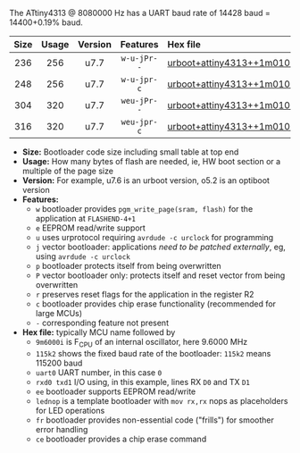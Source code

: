 The ATtiny4313 @ 8080000 Hz has a UART baud rate of 14428 baud = 14400+0.19% baud.

|Size|Usage|Version|Features|Hex file|
|:-:|:-:|:-:|:-:|:--|
|236|256|u7.7|`w-u-jPr--`|[urboot+attiny4313++1m0100i++++1k8_uart0_rxd0_txd1_lednop_fr.hex](https://raw.githubusercontent.com/stefanrueger/urboot.hex/main/mcus/attiny4313/internal_oscillator/fint++1m0100_Hz/br++++1k8_bps/urboot+attiny4313++1m0100i++++1k8_uart0_rxd0_txd1_lednop_fr.hex)|
|248|256|u7.7|`w-u-jpr-c`|[urboot+attiny4313++1m0100i++++1k8_uart0_rxd0_txd1_lednop_fr_ce.hex](https://raw.githubusercontent.com/stefanrueger/urboot.hex/main/mcus/attiny4313/internal_oscillator/fint++1m0100_Hz/br++++1k8_bps/urboot+attiny4313++1m0100i++++1k8_uart0_rxd0_txd1_lednop_fr_ce.hex)|
|304|320|u7.7|`weu-jPr--`|[urboot+attiny4313++1m0100i++++1k8_uart0_rxd0_txd1_ee_lednop_fr.hex](https://raw.githubusercontent.com/stefanrueger/urboot.hex/main/mcus/attiny4313/internal_oscillator/fint++1m0100_Hz/br++++1k8_bps/urboot+attiny4313++1m0100i++++1k8_uart0_rxd0_txd1_ee_lednop_fr.hex)|
|316|320|u7.7|`weu-jpr-c`|[urboot+attiny4313++1m0100i++++1k8_uart0_rxd0_txd1_ee_lednop_fr_ce.hex](https://raw.githubusercontent.com/stefanrueger/urboot.hex/main/mcus/attiny4313/internal_oscillator/fint++1m0100_Hz/br++++1k8_bps/urboot+attiny4313++1m0100i++++1k8_uart0_rxd0_txd1_ee_lednop_fr_ce.hex)|

- **Size:** Bootloader code size including small table at top end
- **Usage:** How many bytes of flash are needed, ie, HW boot section or a multiple of the page size
- **Version:** For example, u7.6 is an urboot version, o5.2 is an optiboot version
- **Features:**
  + `w` bootloader provides `pgm_write_page(sram, flash)` for the application at `FLASHEND-4+1`
  + `e` EEPROM read/write support
  + `u` uses urprotocol requiring `avrdude -c urclock` for programming
  + `j` vector bootloader: applications *need to be patched externally*, eg, using `avrdude -c urclock`
  + `p` bootloader protects itself from being overwritten
  + `P` vector bootloader only: protects itself and reset vector from being overwritten
  + `r` preserves reset flags for the application in the register R2
  + `c` bootloader provides chip erase functionality (recommended for large MCUs)
  + `-` corresponding feature not present
- **Hex file:** typically MCU name followed by
  + `9m6000i` is F<sub>CPU</sub> of an internal oscillator, here 9.6000 MHz
  + `115k2` shows the fixed baud rate of the bootloader: `115k2` means 115200 baud
  + `uart0` UART number, in this case `0`
  + `rxd0 txd1` I/O using, in this example, lines RX `D0` and TX `D1`
  + `ee` bootloader supports EEPROM read/write
  + `lednop` is a template bootloader with `mov rx,rx` nops as placeholders for LED operations
  + `fr` bootloader provides non-essential code ("frills") for smoother error handling
  + `ce` bootloader provides a chip erase command
